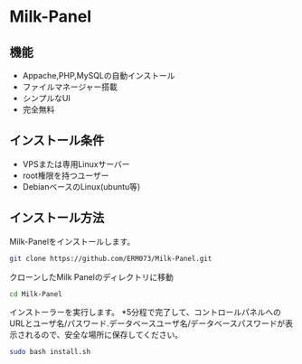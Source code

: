 # Milk-Panel
 
## 機能

* Appache,PHP,MySQLの自動インストール
* ファイルマネージャー搭載
* シンプルなUI
* 完全無料

## インストール条件

* VPSまたは専用Linuxサーバー
* root権限を持つユーザー
* DebianベースのLinux(ubuntu等)

## インストール方法 

Milk-Panelをインストールします。
```bash
git clone https://github.com/ERM073/Milk-Panel.git
```

クローンしたMilk Panelのディレクトリに移動 
```bash
cd Milk-Panel
```

インストーラーを実行します。
*5分程で完了して、コントロールパネルへのURLとユーザ名/パスワード.データベースユーザ名/データベースパスワードが表示されるので、安全な場所に保存してください。
```bash
sudo bash install.sh
```
